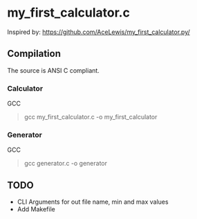 # my_first_calculator.c
 Inspired by: https://github.com/AceLewis/my_first_calculator.py/

## Compilation
The source is ANSI C compliant.

### Calculator
GCC  
> gcc my_first_calculator.c -o my_first_calculator

### Generator
GCC 
> gcc generator.c -o generator

## TODO
- CLI Arguments for out file name, min and max values
- Add Makefile
